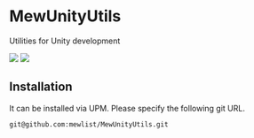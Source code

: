 # MewUnityUtils

Utilities for Unity development

![](https://img.shields.io/badge/unity-6000.1%20or%20later-green?logo=unity)
[![](https://img.shields.io/badge/license-MIT-blue)](https://github.com/mewlist/MewCore/blob/main/LICENSE)

## Installation

It can be installed via UPM.
Please specify the following git URL.
```
git@github.com:mewlist/MewUnityUtils.git
```
